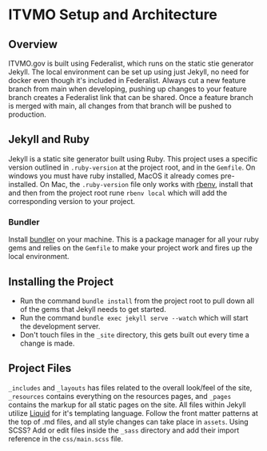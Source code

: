 # ITVMO Setup and Architecture

## Overview

ITVMO.gov is built using Federalist, which runs on the static stie generator Jekyll. The local environment can be set up using just Jekyll, no need for docker even though it's included in Federalist. Always cut a new feature branch from main when developing, pushing up changes to your feature branch creates a Federalist link that can be shared. Once a feature branch is merged with main, all changes from that branch will be pushed to production.

## Jekyll and Ruby

Jekyll is a static site generator built using Ruby. This project uses a specific version outlined in `.ruby-version` at the project root, and in the `Gemfile`. On windows you must have ruby installed, MacOS it already comes pre-installed. On Mac, the `.ruby-version` file only works with [rbenv](https://github.com/rbenv/rbenv), install that and then from the project root rune `rbenv local` which will add the corresponding version to your project.

### Bundler

Install [bundler](https://bundler.io/) on your machine. This is a package manager for all your ruby gems and relies on the `Gemfile` to make your project work and fires up the local environment.

## Installing the Project

- Run the command `bundle install` from the project root to pull down all of the gems that Jekyll needs to get started.
- Run the command `bundle exec jekyll serve --watch` which will start the development server.
- Don't touch files in the `_site` directory, this gets built out every time a change is made. 

## Project Files

`_includes` and `_layouts` has files related to the overall look/feel of the site, `_resources` contains everything on the resources pages, and `_pages` contains the markup for all static pages on the site. All files within Jekyll utilize [Liquid](https://shopify.github.io/liquid/basics/introduction/) for it's templating language. Follow the front matter patterns at the top of .md files, and all style changes can take place in `assets`. Using SCSS? Add or edit files inside the `_sass` directory and add their import reference in the `css/main.scss` file.
